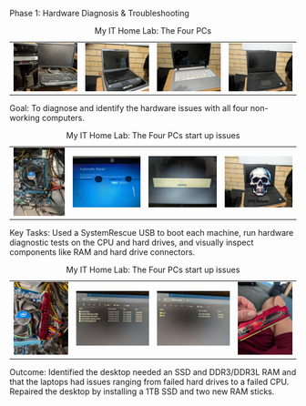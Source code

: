 Phase 1: Hardware Diagnosis & Troubleshooting
<table>
  <caption>My IT Home Lab: The Four PCs</caption>
  <tr>
    <td>
      <img src="images/pc1.jfif" width="100%" alt="Alt text for image 1">
    </td>
    <td>
      <img src="images/pc2.jfif" width="100%" alt="Alt text for image 2">
    </td>
    <td>
      <img src="images/pc5.jfif" width="100%" alt="Alt text for image 3">
    </td>
    <td>
      <img src="images/pc4.jfif" width="100%" alt="Alt text for image 4">
    </td>
  </tr>
</table>
Goal: To diagnose and identify the hardware issues with all four non-working computers.
<table>
    <caption>My IT Home Lab: The Four PCs start up issues</caption>
  <tr>
    <td>
      <img src="images/p1.3.jfif" width="100%" alt="Alt text for image 1">
    </td>
    <td>
      <img src="images/p1.1.jfif" width="100%" alt="Alt text for image 2">
    </td>
    <td>
      <img src="images/p1.14.jfif" width="100%" alt="Alt text for image 3">
    </td>
    <td>
      <img src="images/dead.jfif" width="100%" alt="Alt text for image 4">
    </td>
  </tr>
</table>

Key Tasks: Used a SystemRescue USB to boot each machine, run hardware diagnostic tests on the CPU and hard drives, and visually inspect components like RAM and hard drive connectors.
<table>
    <caption>My IT Home Lab: The Four PCs start up issues</caption>
  <tr>
    <td>
      <img src="images/p1.17.jfif" width="100%" alt="Alt text for image 1">
    </td>
    <td>
      <img src="images/ventoy.jfif" width="100%" alt="Alt text for image 2">
    </td>
    <td>
      <img src="images/kali.jfif" width="100%" alt="Alt text for image 3">
    </td>
    <td>
      <img src="images/p1.16.jfif" width="100%" alt="Alt text for image 4">
    </td>
  </tr>
</table>
Outcome: Identified the desktop needed an SSD and DDR3/DDR3L RAM and that the laptops had issues ranging from failed hard drives to a failed CPU. Repaired the desktop by installing a 1TB SSD and two new RAM sticks.
